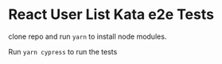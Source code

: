 # React User List Kata e2e Tests

clone repo and run `yarn` to install node modules.

Run `yarn cypress` to run the tests
